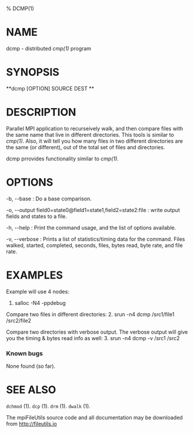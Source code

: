 % DCMP(1)

# NAME
dcmp - distributed *cmp(1)* program

# SYNOPSIS
**dcmp [OPTION] SOURCE DEST ** 

# DESCRIPTION
Parallel MPI application to recurseively walk, and then compare files with the same name that live in different directories. This tools is similar to *cmp(1)*. Also, it will tell you how many files in two different directories are the same (or different), out of the total set of files and directories.  

dcmp prrovides functionality similar to *cmp(1)*.  

# OPTIONS
-b, \--base 
: 	Do a base comparison.

-o, \--output field0=state0@field1=state1,field2=state2:file 
: 	write output fields and states to a file. 

-h, \--help 
: 	Print the command usage, and the list of options available. 

-v, \--verbose 
: 	Prints a list of statistics/timing data for the command. Files walked, started, completed, seconds, files, bytes read, byte rate, and file rate. 

# EXAMPLES

Example will use 4 nodes:
1. salloc -N4 -ppdebug

Compare two files in different directories:
2. srun -n4 dcmp /src1/file1 /src2/file2

Compare two directories with verbose output. The verbose output will give you the timing & bytes read info as well:
3. srun -n4 dcmp -v /src1 /src2

### Known bugs
None found (so far).

# SEE ALSO
`dchmod` (1). 
`dcp` (1). 
`drm` (1). 
`dwalk` (1).

The mpiFileUtils source code and all documentation may be downloaded from <http://fileutils.io>
